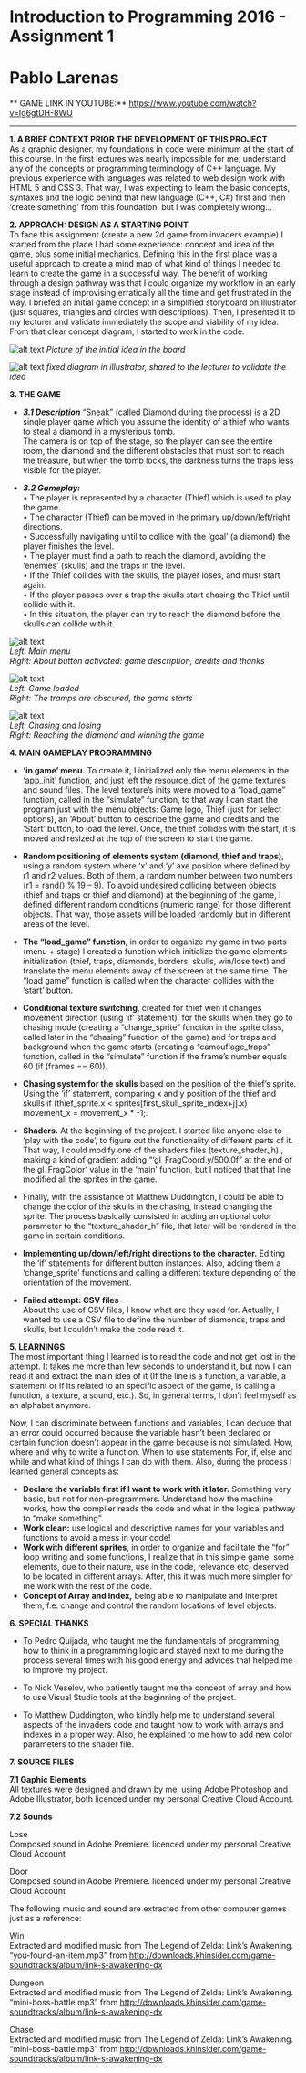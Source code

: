 # Introduction to Programming 2016 - Assignment 1  
# Pablo Larenas  
** GAME LINK IN YOUTUBE:** https://www.youtube.com/watch?v=Ig6gtDH-8WU
  
--------------------------------------------------------------------------------   

**1. A BRIEF CONTEXT PRIOR THE DEVELOPMENT OF THIS PROJECT**  
As a graphic designer, my foundations in code were minimum at the start of this course. In the first lectures was nearly impossible for me, understand any of the concepts or programming terminology of C++ language. My previous experience with languages was related to web design work with HTML 5 and CSS 3. That way, I was expecting to learn the basic concepts, syntaxes and the logic behind that new language (C++, C#) first  and then ‘create something’ from this foundation, but I was completely wrong…  

**2. APPROACH: DESIGN AS A STARTING POINT**  
To face this assignment (create a new 2d game from invaders example) I started from the place I had some experience: concept and idea of the game, plus some initial mechanics. Defining this in the first place was a useful approach to create a mind map of what kind of things I needed to learn to create the game in a successful way. The benefit of working through a design pathway was that I could organize my workflow in an early stage instead of improvising erratically all the time and get frustrated in the way. 
I briefed an initial game concept in a simplified storyboard on Illustrator (just squares, triangles and circles with descriptions). Then, I presented it to my lecturer and validate immediately the scope and viability of my idea. From that clear concept diagram, I started to work in the code.  
  
![alt text](https://github.com/Pablolarenas/octet/blob/master/octet/assets/diamonds/idea_images/IMG-20161008-WA0000.jpg)
*Picture of the initial idea in the board*  

![alt text](https://github.com/Pablolarenas/octet/blob/master/octet/assets/diamonds/idea_images/Chasing%20Diamonds-01.png)
*fixed diagram in illustrator, shared to the lecturer to validate the idea* 
  
**3. THE GAME**   
- ***3.1 Description***
	“Sneak” (called Diamond during the process) is a 2D single player game which you assume the identity of a thief who wants to 		steal a diamond in a mysterious tomb.  
	The camera is on top of the stage, so the player can see the entire room, the diamond and the different obstacles that must sort 	 to reach the treasure, but when the tomb locks, the darkness turns the traps less visible for the player.  

- ***3.2 Gameplay:***  
	• The player is represented by a character (Thief) which is used to play the game.  
	• The character (Thief) can be moved in the primary up/down/left/right directions.  
	• Successfully navigating until to collide with the ‘goal’ (a diamond) the player finishes the level.   
	• The player must find a path to reach the diamond, avoiding the ‘enemies’ (skulls) and the traps in the level.  
	• If the Thief collides with the skulls, the player loses, and must start again.  
	• If the player passes over a trap the skulls start chasing the Thief until collide with it.   
	• In this situation, the player can try to reach the diamond before the skulls can collide with it.  
	
![alt text](https://github.com/Pablolarenas/octet/blob/master/octet/assets/diamonds/game_shoots/1.png)  
*Left: Main menu*  
*Right: About button activated: game description, credits and thanks*  

![alt text](https://github.com/Pablolarenas/octet/blob/master/octet/assets/diamonds/game_shoots/2.png)  
*Left: Game loaded*  
*Right: The tramps are obscured, the game starts*  

![alt text](https://github.com/Pablolarenas/octet/blob/master/octet/assets/diamonds/game_shoots/3.png)  
*Left: Chasing and losing*  
*Right: Reaching the diamond and winning the game*  
 
  
**4. MAIN GAMEPLAY PROGRAMMING**  
- **‘in game’ menu.** To create it, I initialized only the menu elements in the ‘app_init’ function, and just left the resource_dict of the game textures and sound files. The level texture’s inits were moved to a “load_game” function, called in the “simulate” function, to that way I can start the program just with the menu objects: Game logo, Thief (just for select options), an ‘About’ button to describe the game and credits and the ‘Start’ button, to load the level. Once, the thief collides with the start, it is moved and resized at the top of the screen to start the game.  
  
- **Random positioning of elements system (diamond, thief and traps)**, using a random system where ‘x’ and ‘y’ axe position where defined by r1 and r2 values. Both of them, a random number between two numbers (r1 = rand() % 19 – 9). 
To avoid undesired colliding between objects (thief and traps or thief and diamond) at the beginning of the game, I defined different random conditions (numeric range) for those different objects. That way, those assets will be loaded randomly but in different areas of the level.  

- **The “load_game” function**, in order to organize my game in two parts (menu + stage) I created a function which initialize the game elements initialization (thief, traps, diamonds, borders, skulls, win/lose text) and translate the menu elements away of the screen at the same time.  The “load game” function is called when the character collides with the ‘start’ button.  

- **Conditional texture switching**, created for thief wen it changes movement direction (using ‘if’ statement), for the skulls when they go to chasing mode (creating a “change_sprite” function in the sprite class, called later in the “chasing” function of the game) and for traps and background when the game starts (creating a “camouflage_traps” function, called in the “simulate” function if the frame’s number equals 60 (if (frames == 60)).  

- **Chasing system for the skulls** based on the position of the thief’s sprite. Using the ‘if’ statement, comparing x and y position of the thief and skulls if (thief_sprite.x < sprites[first_skull_sprite_index+j].x) movement_x = movement_x * -1;.  

- **Shaders.** At the beginning of the project. I started like anyone else to ‘play with the code’, to figure out the functionality of different parts of it. That way, I could modify one of the shaders files (texture_shader_h) , making a kind of gradient adding “‘gl_FragCoord.y/500.0f” at the end of the gl_FragColor’ value in the ‘main’ function, but I noticed that that line modified all the sprites in the game.  

- Finally, with the assistance of Matthew Duddington, I could be able to change the color of the skulls in the chasing, instead changing the sprite. The process basically consisted in adding an optional color parameter to the “texture_shader_h” file, that later will be rendered in the game in certain conditions.  

- **Implementing up/down/left/right directions to the character.** Editing the ‘if’ statements for different button instances. Also, adding them a ‘change_sprite’ functions and calling a different texture depending of the orientation of the movement.  

- **Failed attempt: CSV files**  
About the use of CSV files, I know what are they used for. Actually, I wanted to use a CSV file to define the number of diamonds, traps and skulls, but I couldn’t make the code read it.  
  
  
**5. LEARNINGS**  
The most important thing I learned is to read the code and not get lost in the attempt. It takes me more than few seconds to understand it, but now I can read it and extract the main idea of it (If the line is a function, a variable, a statement or if its related to an specific aspect of the game, is calling a function, a texture, a sound, etc.). So, in general terms, I don’t feel myself as an alphabet anymore.  

Now, I can discriminate between functions and variables, I can deduce that an error could occurred because the variable hasn’t been declared or certain function doesn’t appear in the game because is not simulated. How, where and why to write a function. When to use statements For, if, else and while and what kind of things I can do with them. Also, during the process I learned general concepts as:  

- **Declare the variable first if I want to work with it later.** Something very basic, but not for non-programmers. Understand how the machine works, how the compiler reads the code and what in the logical pathway to “make something”.  
- **Work clean:** use logical and descriptive names for your variables and functions to avoid a mess in your code!  
- **Work with different sprites**, in order to organize and facilitate the “for” loop writing and some functions, I realize that in this simple game, some elements, due to their nature, use in the code, relevance etc, deserved to be located in different arrays. After, this it was much more simpler for me work with the rest of the code.    
- **Concept of Array and Index,** being able to manipulate and interpret them, f.e: change and control the random locations of level objects. 

**6. SPECIAL THANKS**  

- To Pedro Quijada, who taught me the fundamentals of programming, how to think in a programming logic and stayed next to me during the process several times with his good energy and advices that helped me to improve my project.  

- To Nick Veselov, who patiently taught me the concept of array and how to use Visual Studio tools at the beginning of the project.  

- To Matthew Duddington, who kindly help me to understand several aspects of the invaders code and taught how to work with arrays and indexes in a proper way. Also, he explained to me how to add new color parameters to the shader file.  
  
    
    
**7. SOURCE FILES**  
  
**7.1 Gaphic Elements**  
All textures were designed and drawn by me, using Adobe Photoshop and Adobe Illustrator, both licenced under my personal Creative Cloud Account.  

**7.2 Sounds**  

Lose  
Composed sound in Adobe Premiere. licenced under my personal Creative Cloud Account  

Door  
Composed sound in Adobe Premiere. licenced under my personal Creative Cloud Account  
  
The following music and sound are extracted from other computer games just as a reference:  

Win  
Extracted and modified music from The Legend of Zelda: Link’s Awakening.  
“you-found-an-item.mp3” from http://downloads.khinsider.com/game-soundtracks/album/link-s-awakening-dx  

Dungeon  
Extracted and modified music from The Legend of Zelda: Link’s Awakening.  
“mini-boss-battle.mp3” from http://downloads.khinsider.com/game-soundtracks/album/link-s-awakening-dx  

Chase  
Extracted and modified music from The Legend of Zelda: Link’s Awakening.  
“mini-boss-battle.mp3” from http://downloads.khinsider.com/game-soundtracks/album/link-s-awakening-dx  

  
